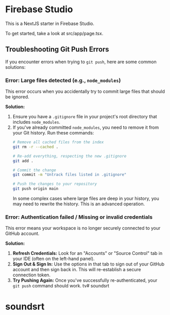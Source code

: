 # Firebase Studio

This is a NextJS starter in Firebase Studio.

To get started, take a look at src/app/page.tsx.

## Troubleshooting Git Push Errors

If you encounter errors when trying to `git push`, here are some common solutions:

### Error: Large files detected (e.g., `node_modules`)

This error occurs when you accidentally try to commit large files that should be ignored.

**Solution:**
1. Ensure you have a `.gitignore` file in your project's root directory that includes `node_modules`.
2. If you've already committed `node_modules`, you need to remove it from your Git history. Run these commands:
   ```bash
   # Remove all cached files from the index
   git rm -r --cached .
   
   # Re-add everything, respecting the new .gitignore
   git add .
   
   # Commit the change
   git commit -m "Untrack files listed in .gitignore"
   
   # Push the changes to your repository
   git push origin main
   ```
   In some complex cases where large files are deep in your history, you may need to rewrite the history. This is an advanced operation.

### Error: Authentication failed / Missing or invalid credentials

This error means your workspace is no longer securely connected to your GitHub account.

**Solution:**
1. **Refresh Credentials:** Look for an "Accounts" or "Source Control" tab in your IDE (often on the left-hand panel).
2. **Sign Out & Sign In:** Use the options in that tab to sign out of your GitHub account and then sign back in. This will re-establish a secure connection token.
3. **Try Pushing Again:** Once you've successfully re-authenticated, your `git push` command should work.
tv# soundsrt
# soundsrt
